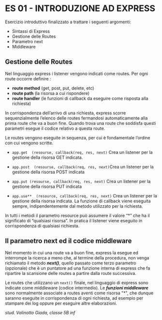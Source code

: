 # ES 01 - INTRODUZIONE AD EXPRESS

Esercizio introduttivo finalizzato a trattare i seguenti argomenti:
- Sintassi di Express
- Gestione delle Routes
- Parametro next
- Middleware

## Gestione delle Routes
Nel linguaggio express i listener vengono indicati come routes.
Per ogni route occorre definire :
- **route method** (get, post, put, delete, etc)
- **route path** (la risorsa a cui rispondere)
- **route handler** (le funzioni di callback da eseguire come risposta alla richiesta)

In corrispondenza dell’arrivo di una richiesta, express scorre sequenzialmente l’elenco delle routes fermandosi automaticamente alla prima route che va a buon fine. Quando trova una route che soddisfa questi parametri esegue il codice relativo a questa route.

Le routes vengono eseguite in sequenza, per cui è fondamentale l’ordine con cui vengono scritte.

- ```app.get  (resourse, callback(req, res, next)``` Crea un listener per la gestione della risorsa GET indicata.
- ```app.post  (resourse, callback(req, res, next)```Crea un listener per la gestione della risorsa POST indicata
- ```app.put (resourse, callback(req, res, next)```  Crea un listener per la gestione della risorsa PUT indicata
  
 - ```app.use**  (resource, callback(req, res, next)``` Crea un listener per la gestione della risorsa indicata. La funzione di callback viene eseguita sempre, indipendentemente dal metodo utilizzato per la richiesta.

In tutti i metodi il parametro resource può assumere il valore “*” che ha il significato di “qualsiasi
risorsa”. In pratica il listener viene eseguito in corrispondenza di qualsiasi richiesta.

## Il parametro next ed il codice middleware
Nel momento in cui una route va a buon fine, express la esegue ed interrompe la ricerca a meno che, al
termine della procedura, non venga richiamato il metodo **_next()_**, quello passato come terzo parametro
(opzionale) che è un puntatore ad una funzione interna di express che fa ripartire la scansione delle routes
a partire dalla route successiva.

Le routes che utilizzano un ```next()``` finale, nel linguaggio di express sono indicate come middleware (codice
intermedio). Le **_funzioni middleware_** sono normalmente associate a routes aventi come risorsa "*",
che dunque saranno eseguite in corrispondenza di ogni richiesta, ad esempio per stampare dei log
oppure per eseguire altre elaborazioni.

_stud. Valinotto Giada, classe 5B inf_
